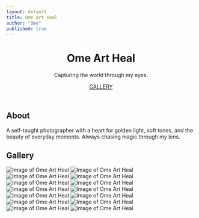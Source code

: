 ```yaml
---
layout: default
title: Ome Art Heal
author: "Ome"
published: true
---
```


<header>
<div class="container">
<h1>Ome Art Heal</h1>
<p>Capturing the world through my eyes.</p>
<a href="#gallery">GALLERY</a>
</div>
</header>
<section class="about">
<div class="container">
<h2>About</h2>
<p>A self-taught photographer with a heart for golden light, soft tones, and the beauty of everyday moments. Always chasing magic through my lens.</p>
</div>
</section>
<section id="gallery" class="gallery">
<div class="container">
<h2>Gallery</h2>
<div class="grid">
<img src="https://pub-e212ab03991e499cabc0b1881914f9e3.r2.dev/IMG_0904.jpeg" alt="Image of Ome Art Heal" loading="lazy" decoding="async" class="image">
<img src="https://pub-e212ab03991e499cabc0b1881914f9e3.r2.dev/IMG_0905.jpeg" alt="Image of Ome Art Heal" loading="lazy" decoding="async" class="image">
<img src="https://pub-e212ab03991e499cabc0b1881914f9e3.r2.dev/IMG_0906.jpeg" alt="Image of Ome Art Heal" loading="lazy" decoding="async" class="image">
<img src="https://pub-e212ab03991e499cabc0b1881914f9e3.r2.dev/IMG_0907.jpeg" alt="Image of Ome Art Heal" loading="lazy" decoding="async" class="image">
<img src="https://pub-e212ab03991e499cabc0b1881914f9e3.r2.dev/IMG_0909.jpeg" alt="Image of Ome Art Heal" loading="lazy" decoding="async" class="image">
<img src="https://pub-e212ab03991e499cabc0b1881914f9e3.r2.dev/IMG_0910.jpeg" alt="Image of Ome Art Heal" loading="lazy" decoding="async" class="image">
<img src="https://pub-e212ab03991e499cabc0b1881914f9e3.r2.dev/IMG_0911.jpeg" alt="Image of Ome Art Heal" loading="lazy" decoding="async" class="image">
<img src="https://pub-e212ab03991e499cabc0b1881914f9e3.r2.dev/IMG_0912.jpeg" alt="Image of Ome Art Heal" loading="lazy" decoding="async" class="image">
<img src="https://pub-e212ab03991e499cabc0b1881914f9e3.r2.dev/IMG_0913.jpeg" alt="Image of Ome Art Heal" loading="lazy" decoding="async" class="image">
<img src="https://pub-e212ab03991e499cabc0b1881914f9e3.r2.dev/IMG_0914.jpeg" alt="Image of Ome Art Heal" loading="lazy" decoding="async" class="image">
<img src="https://pub-e212ab03991e499cabc0b1881914f9e3.r2.dev/IMG_0915.jpeg" alt="Image of Ome Art Heal" loading="lazy" decoding="async" class="image">
<img src="https://pub-e212ab03991e499cabc0b1881914f9e3.r2.dev/IMG_0916.jpeg" alt="Image of Ome Art Heal" loading="lazy" decoding="async" class="image">
<img src="https://pub-e212ab03991e499cabc0b1881914f9e3.r2.dev/IMG_0917.jpeg" alt="Image of Ome Art Heal" loading="lazy" decoding="async" class="image">
<img src="https://pub-e212ab03991e499cabc0b1881914f9e3.r2.dev/IMG_0918.jpeg" alt="Image of Ome Art Heal" loading="lazy" decoding="async" class="image">
</div>
</div>
</section>
